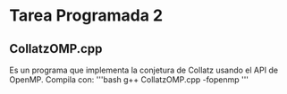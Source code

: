 # Tarea Programada 2

## CollatzOMP.cpp
Es un programa que implementa la conjetura de Collatz usando el API de OpenMP.
Compila con:
'''bash
g++ CollatzOMP.cpp -fopenmp
'''

